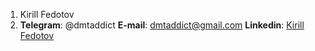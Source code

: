 1. Kirill Fedotov
2. **Telegram**: @dmtaddict
   **E-mail**: dmtaddict@gmail.com
   **Linkedin**: [Kirill Fedotov](https://www.linkedin.com/in/kirill-fedotov-7b5050182/)